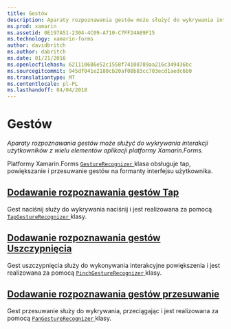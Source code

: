 ```yaml
---
title: Gestów
description: Aparaty rozpoznawania gestów może służyć do wykrywania interakcji użytkowników z wielu elementów aplikacji platformy Xamarin.Forms.
ms.prod: xamarin
ms.assetid: 0E197A51-2304-4C09-A710-C7FF24A89F15
ms.technology: xamarin-forms
author: davidbritch
ms.author: dabritch
ms.date: 01/21/2016
ms.openlocfilehash: 621110686e52c1558f74108789aa216c349436bc
ms.sourcegitcommit: 945df041e2180cb20af08b83cc703ecd1aedc6b0
ms.translationtype: MT
ms.contentlocale: pl-PL
ms.lasthandoff: 04/04/2018
---
```

# <a name="gestures"></a>Gestów

_Aparaty rozpoznawania gestów może służyć do wykrywania interakcji użytkowników z wielu elementów aplikacji platformy Xamarin.Forms._

Platformy Xamarin.Forms [ `GestureRecognizer` ](https://developer.xamarin.com/api/type/Xamarin.Forms.GestureRecognizer/) klasa obsługuje tap, powiększanie i przesuwanie gestów na formanty interfejsu użytkownika.

## <a name="adding-a-tap-gesture-recognizertapmd"></a>[Dodawanie rozpoznawania gestów Tap](tap.md)

Gest naciśnij służy do wykrywania naciśnij i jest realizowana za pomocą [ `TapGestureRecognizer` ](https://developer.xamarin.com/api/type/Xamarin.Forms.TapGestureRecognizer/) klasy.

## <a name="adding-a-pinch-gesture-recognizerpinchmd"></a>[Dodawanie rozpoznawania gestów Uszczypnięcia](pinch.md)

Gest uszczypnięcia służy do wykonywania interakcyjne powiększenia i jest realizowana za pomocą [ `PinchGestureRecognizer` ](https://developer.xamarin.com/api/type/Xamarin.Forms.PinchGestureRecognizer/) klasy.

## <a name="adding-a-pan-gesture-recognizerpanmd"></a>[Dodawanie rozpoznawania gestów przesuwanie](pan.md)

Gest przesuwanie służy do wykrywania, przeciągając i jest realizowana za pomocą [ `PanGestureRecognizer` ](https://developer.xamarin.com/api/type/Xamarin.Forms.PanGestureRecognizer/) klasy.

